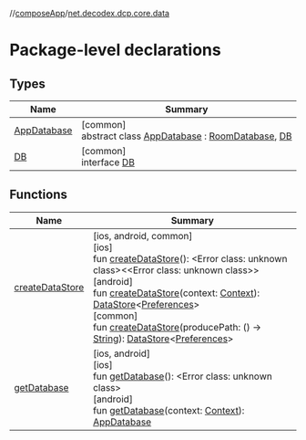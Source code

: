 //[composeApp](../../index.md)/[net.decodex.dcp.core.data](index.md)

# Package-level declarations

## Types

| Name | Summary |
|---|---|
| [AppDatabase](-app-database/index.md) | [common]<br>abstract class [AppDatabase](-app-database/index.md) : [RoomDatabase](https://developer.android.com/reference/kotlin/androidx/room/RoomDatabase.html), [DB](-d-b/index.md) |
| [DB](-d-b/index.md) | [common]<br>interface [DB](-d-b/index.md) |

## Functions

| Name | Summary |
|---|---|
| [createDataStore](create-data-store.md) | [ios, android, common]<br>[ios]<br>fun [createDataStore](create-data-store.md)(): &lt;Error class: unknown class&gt;&lt;&lt;Error class: unknown class&gt;&gt;<br>[android]<br>fun [createDataStore](create-data-store.md)(context: [Context](https://developer.android.com/reference/kotlin/android/content/Context.html)): [DataStore](https://developer.android.com/reference/kotlin/androidx/datastore/core/DataStore.html)&lt;[Preferences](https://developer.android.com/reference/kotlin/androidx/datastore/preferences/core/Preferences.html)&gt;<br>[common]<br>fun [createDataStore](create-data-store.md)(producePath: () -&gt; [String](https://kotlinlang.org/api/latest/jvm/stdlib/kotlin/-string/index.html)): [DataStore](https://developer.android.com/reference/kotlin/androidx/datastore/core/DataStore.html)&lt;[Preferences](https://developer.android.com/reference/kotlin/androidx/datastore/preferences/core/Preferences.html)&gt; |
| [getDatabase](get-database.md) | [ios, android]<br>[ios]<br>fun [getDatabase](get-database.md)(): &lt;Error class: unknown class&gt;<br>[android]<br>fun [getDatabase](get-database.md)(context: [Context](https://developer.android.com/reference/kotlin/android/content/Context.html)): [AppDatabase](-app-database/index.md) |

